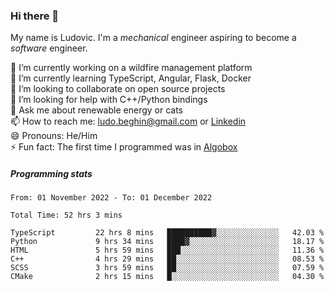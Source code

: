 ### Hi there 👋

My name is Ludovic. I'm a *mechanical* engineer aspiring to become a *software* engineer.

 🔭 I’m currently working on a wildfire management platform<br/>
 🌱 I’m currently learning TypeScript, Angular, Flask, Docker<br/>
 👯 I’m looking to collaborate on open source projects<br/>
 🤔 I’m looking for help with C++/Python bindings<br/>
 💬 Ask me about renewable energy or cats<br/>
 📫 How to reach me: ludo.beghin@gmail.com or [Linkedin](https://www.linkedin.com/in/ludovic-beghin/)<br/>
 😄 Pronouns: He/Him<br/>
 ⚡ Fun fact: The first time I programmed was in [Algobox](https://fr.wikipedia.org/wiki/Algobox)<br/>

##### Programming stats
<!--START_SECTION:waka-->

```text
From: 01 November 2022 - To: 01 December 2022

Total Time: 52 hrs 3 mins

TypeScript         22 hrs 8 mins   ██████████▓░░░░░░░░░░░░░░   42.03 %
Python             9 hrs 34 mins   ████▓░░░░░░░░░░░░░░░░░░░░   18.17 %
HTML               5 hrs 59 mins   ███░░░░░░░░░░░░░░░░░░░░░░   11.36 %
C++                4 hrs 29 mins   ██░░░░░░░░░░░░░░░░░░░░░░░   08.53 %
SCSS               3 hrs 59 mins   ██░░░░░░░░░░░░░░░░░░░░░░░   07.59 %
CMake              2 hrs 15 mins   █░░░░░░░░░░░░░░░░░░░░░░░░   04.30 %
```

<!--END_SECTION:waka-->
